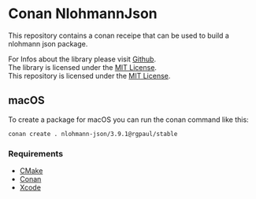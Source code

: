 # Conan NlohmannJson

This repository contains a conan receipe that can be used to build a nlohmann json package.

For Infos about the library please visit [Github](https://github.com/nlohmann/json).  
The library is licensed under the [MIT License](https://github.com/nlohmann/json/blob/master/LICENSE.MIT).  
This repository is licensed under the [MIT License](LICENSE).


## macOS

To create a package for macOS you can run the conan command like this:

`conan create . nlohmann-json/3.9.1@rgpaul/stable`

### Requirements

* [CMake](https://cmake.org/)
* [Conan](https://conan.io/)
* [Xcode](https://developer.apple.com/xcode/)

